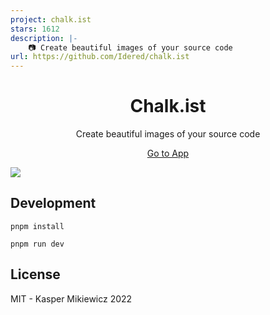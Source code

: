```yaml
---
project: chalk.ist
stars: 1612
description: |-
    📷 Create beautiful images of your source code
url: https://github.com/Idered/chalk.ist
---
```


<h1 align="center">
Chalk.ist
</h1>

<p align="center">Create beautiful images of your source code</p>

<p align="center">
<a href="https://chalk.ist">Go to App</a>
</p>

[![](./.github/screenshot.png)](https://chalk.ist)

## Development

```
pnpm install
```

```
pnpm run dev
```

## License

MIT - Kasper Mikiewicz 2022

